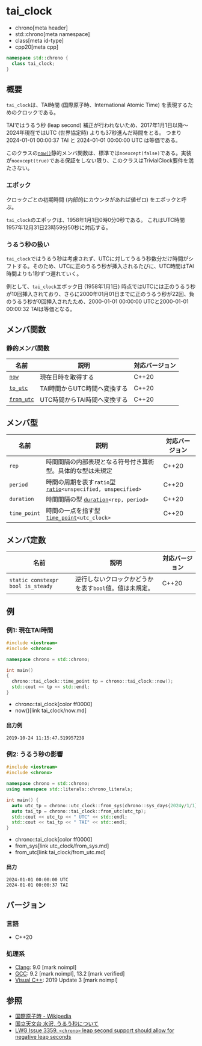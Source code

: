 # tai_clock
* chrono[meta header]
* std::chrono[meta namespace]
* class[meta id-type]
* cpp20[meta cpp]

```cpp
namespace std::chrono {
  class tai_clock;
}
```

## 概要
`tai_clock`は、TAI時間 (国際原子時、International Atomic Time) を表現するためのクロックである。

TAIではうるう秒 (leap second) 補正が行われないため、2017年1月1日以降～2024年現在ではUTC (世界協定時) よりも37秒進んだ時間をとる。
つまり 2024-01-01 00:00:37 TAI と 2024-01-01 00:00:00 UTC は等価である。


このクラスの[`now()`](tai_clock/now.md)静的メンバ関数は、標準では`noexcept(false)`である。実装が`noexcept(true)`である保証をしない限り、このクラスはTrivialClock要件を満たさない。


### エポック
クロックごとの初期時間 (内部的にカウンタがあれば値ゼロ) をエポックと呼ぶ。

`tai_clock`のエポックは、1958年1月1日0時0分0秒である。
これはUTC時間1957年12月31日23時59分50秒に対応する。


### うるう秒の扱い
`tai_clock`ではうるう秒は考慮されず、UTCに対してうるう秒数分だけ時間がシフトする。そのため、UTCに正のうるう秒が挿入されるたびに、UTC時間はTAI時間よりも1秒ずつ遅れていく。

例として、`tai_clock`エポック日 (1958年1月1日) 時点ではUTCには正のうるう秒が10回挿入されており、さらに2000年01月01日までに正のうるう秒が22回、負のうるう秒が0回挿入されたため、2000-01-01 00:00:00 UTCと2000-01-01 00:00:32 TAIは等価となる。


## メンバ関数
### 静的メンバ関数

| 名前 | 説明 | 対応バージョン |
|------|------|----------------|
| [`now`](tai_clock/now.md)           | 現在日時を取得する           | C++20 |
| [`to_utc`](tai_clock/to_utc.md)     | TAI時間からUTC時間へ変換する | C++20 |
| [`from_utc`](tai_clock/from_utc.md) | UTC時間からTAI時間へ変換する | C++20 |


## メンバ型

| 名前 | 説明 | 対応バージョン |
|--------------|--------------------------------|-------|
| `rep`        | 時間間隔の内部表現となる符号付き算術型。具体的な型は未規定    | C++20 |
| `period`     | 時間の周期を表す`ratio`型 [`ratio`](/reference/ratio/ratio.md)`<unspecified, unspecified>` | C++20 |
| `duration`   | 時間間隔の型 [`duration`](duration.md)`<rep, period>`         | C++20 |
| `time_point` | 時間の一点を指す型 [`time_point`](time_point.md)`<utc_clock>` | C++20 |


## メンバ定数

| 名前 | 説明 | 対応バージョン |
|-------------|--------------------------------------------------------|-------|
| `static constexpr bool is_steady` | 逆行しないクロックかどうかを表す`bool`値。値は未規定。 | C++20 |


## 例
### 例1: 現在TAI時間
```cpp example
#include <iostream>
#include <chrono>

namespace chrono = std::chrono;

int main()
{
  chrono::tai_clock::time_point tp = chrono::tai_clock::now();
  std::cout << tp << std::endl;
}
```
* chrono::tai_clock[color ff0000]
* now()[link tai_clock/now.md]

#### 出力例
```
2019-10-24 11:15:47.519957239
```

### 例2: うるう秒の影響
```cpp example
#include <iostream>
#include <chrono>

namespace chrono = std::chrono;
using namespace std::literals::chrono_literals;

int main() {
  auto utc_tp = chrono::utc_clock::from_sys(chrono::sys_days{2024y/1/1});
  auto tai_tp = chrono::tai_clock::from_utc(utc_tp);
  std::cout << utc_tp << " UTC" << std::endl;
  std::cout << tai_tp << " TAI" << std::endl;
}
```
* chrono::tai_clock[color ff0000]
* from_sys[link utc_clock/from_sys.md]
* from_utc[link tai_clock/from_utc.md]

#### 出力
```
2024-01-01 00:00:00 UTC
2024-01-01 00:00:37 TAI
```


## バージョン
### 言語
- C++20

### 処理系
- [Clang](/implementation.md#clang): 9.0 [mark noimpl]
- [GCC](/implementation.md#gcc): 9.2 [mark noimpl], 13.2 [mark verified]
- [Visual C++](/implementation.md#visual_cpp): 2019 Update 3 [mark noimpl]


## 参照
- [国際原子時 - Wikipedia](https://ja.wikipedia.org/wiki/国際原子時)
- [国立天文台 水沢, うるう秒について](https://www.miz.nao.ac.jp/vlbi/leapsec.html)
- [LWG Issue 3359. `<chrono>` leap second support should allow for negative leap seconds](http://www.open-std.org/jtc1/sc22/wg21/docs/papers/2020/p2117r0.html#3359)
